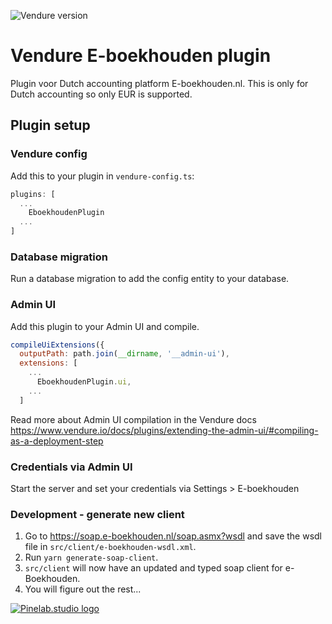 ![Vendure version](https://img.shields.io/npm/dependency-version/vendure-plugin-e-boekhouden/dev/@vendure/core)

# Vendure E-boekhouden plugin

Plugin voor Dutch accounting platform E-boekhouden.nl. This is only for Dutch accounting so only EUR is supported.

## Plugin setup

### Vendure config

Add this to your plugin in `vendure-config.ts`:

```js
plugins: [
  ...
    EboekhoudenPlugin
  ...
]
```

### Database migration

Run a database migration to add the config entity to your database.

### Admin UI

Add this plugin to your Admin UI and compile.

```js
compileUiExtensions({
  outputPath: path.join(__dirname, '__admin-ui'),
  extensions: [
    ...
      EboekhoudenPlugin.ui,
    ...
  ]
```

Read more about Admin UI compilation in the Vendure
docs https://www.vendure.io/docs/plugins/extending-the-admin-ui/#compiling-as-a-deployment-step

### Credentials via Admin UI

Start the server and set your credentials via Settings > E-boekhouden

### Development - generate new client

1. Go to https://soap.e-boekhouden.nl/soap.asmx?wsdl and save the wsdl file in `src/client/e-boekhouden-wsdl.xml`.
2. Run `yarn generate-soap-client`.
3. `src/client` will now have an updated and typed soap client for e-Boekhouden.
4. You will figure out the rest...

[![Pinelab.studio logo](https://pinelab.studio/img/pinelab-logo.png)](https://pinelab.studio)
